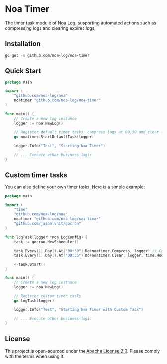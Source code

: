 # Noa Timer
The timer task module of Noa Log, supporting automated actions such as compressing logs and clearing expired logs.

## Installation
```bash
go get -u github.com/noa-log/noa-timer
```

## Quick Start
```go
package main

import (
    "github.com/noa-log/noa"
    noatimer "github.com/noa-log/noa-timer"
)

func main() {
    // Create a new log instance
    logger := noa.NewLog()

    // Register default timer tasks: compress logs at 00:30 and clear logs older than 7 days at 00:35 every day
    go noatimer.StartDefaultTask(logger)

    logger.Info("Test", "Starting Noa Timer")

    // ... Execute other business logic
}
```

## Custom timer tasks
You can also define your own timer tasks. Here is a simple example:
```go
package main

import (
    "time"
    "github.com/noa-log/noa"
    noatimer "github.com/noa-log/noa-timer"
    "github.com/jasonlvhit/gocron"
)

func logTask(logger *noa.LogConfig) {
	task := gocron.NewScheduler()

	task.Every(1).Day().At("00:30").Do(noatimer.Compress, logger) // Compress logs daily at 00:30
	task.Every(1).Day().At("00:35").Do(noatimer.Clear, logger, time.Hour*24*7) // Clear logs older than 7 days daily at 00:35

	<-task.Start()
}

func main() {
    // Create a new log instance
    logger := noa.NewLog()

    // Register custom timer tasks
    go logTask(logger)

    logger.Info("Test", "Starting Noa Timer with Custom Task")

    // ... Execute other business logic
}
```

## License
This project is open-sourced under the [Apache License 2.0](https://www.apache.org/licenses/LICENSE-2.0). Please comply with the terms when using it.